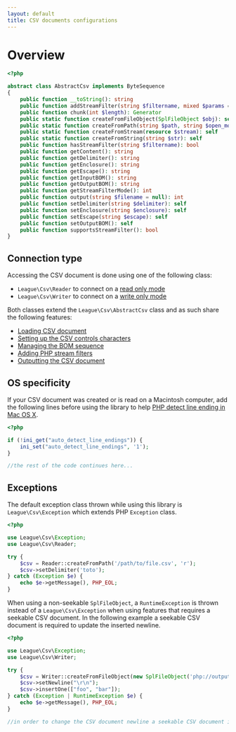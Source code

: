 ```yaml
---
layout: default
title: CSV documents configurations
---
```


# Overview

~~~php
<?php

abstract class AbstractCsv implements ByteSequence
{
    public function __toString(): string
    public function addStreamFilter(string $filtername, mixed $params = null): self
    public function chunk(int $length): Generator
    public static function createFromFileObject(SplFileObject $obj): self
    public static function createFromPath(string $path, string $open_mode = 'r+', resource $context = null): self
    public static function createFromStream(resource $stream): self
    public static function createFromString(string $str): self
    public function hasStreamFilter(string $filtername): bool
    public function getContent(): string
    public function getDelimiter(): string
    public function getEnclosure(): string
    public function getEscape(): string
    public function getInputBOM(): string
    public function getOutputBOM(): string
    public function getStreamFilterMode(): int
    public function output(string $filename = null): int
    public function setDelimiter(string $delimiter): self
    public function setEnclosure(string $enclosure): self
    public function setEscape(string $escape): self
    public function setOutputBOM(): self
    public function supportsStreamFilter(): bool
}
~~~

## Connection type

Accessing the CSV document is done using one of the following class:

* `League\Csv\Reader` to connect on a [read only mode](/9.0/reader/)
* `League\Csv\Writer` to connect on a [write only mode](/9.0/writer/)

Both classes extend the `League\Csv\AbstractCsv` class and as such share the following features:

- [Loading CSV document](/9.0/connections/instantiation/)
- [Setting up the CSV controls characters](/9.0/connections/controls/)
- [Managing the BOM sequence](/9.0/connections/bom/)
- [Adding PHP stream filters](/9.0/connections/filters/)
- [Outputting the CSV document](/9.0/connections/output/)

## OS specificity

If your CSV document was created or is read on a Macintosh computer, add the following lines before using the library to help [PHP detect line ending in Mac OS X](http://php.net/manual/en/function.fgetcsv.php#refsect1-function.fgetcsv-returnvalues).

~~~php
<?php

if (!ini_get("auto_detect_line_endings")) {
    ini_set("auto_detect_line_endings", '1');
}

//the rest of the code continues here...
~~~

## Exceptions

The default exception class thrown while using this library is `League\Csv\Exception` which extends PHP `Exception` class.

~~~php
<?php

use League\Csv\Exception;
use League\Csv\Reader;

try {
    $csv = Reader::createFromPath('/path/to/file.csv', 'r');
    $csv->setDelimiter('toto');
} catch (Exception $e) {
    echo $e->getMessage(), PHP_EOL;
}
~~~

When using a non-seekable `SplFileObject`, a `RuntimeException` is thrown instead of a `League\Csv\Exception` when using features that requires a seekable CSV document. In the following example a seekable CSV document is required to update the inserted newline.

~~~php
<?php

use League\Csv\Exception;
use League\Csv\Writer;

try {
    $csv = Writer::createFromFileObject(new SplFileObject('php://output', 'w');
    $csv->setNewline("\r\n");
    $csv->insertOne(["foo", "bar"]);
} catch (Exception | RuntimeException $e) {
    echo $e->getMessage(), PHP_EOL;
}

//in order to change the CSV document newline a seekable CSV document is required
~~~